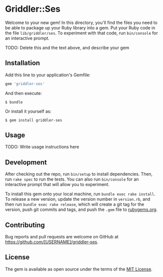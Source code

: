 # Griddler::Ses

Welcome to your new gem! In this directory, you'll find the files you need to be able to package up your Ruby library into a gem. Put your Ruby code in the file `lib/griddler/ses`. To experiment with that code, run `bin/console` for an interactive prompt.

TODO: Delete this and the text above, and describe your gem

## Installation

Add this line to your application's Gemfile:

```ruby
gem 'griddler-ses'
```

And then execute:

    $ bundle

Or install it yourself as:

    $ gem install griddler-ses

## Usage

TODO: Write usage instructions here

## Development

After checking out the repo, run `bin/setup` to install dependencies. Then, run `rake spec` to run the tests. You can also run `bin/console` for an interactive prompt that will allow you to experiment.

To install this gem onto your local machine, run `bundle exec rake install`. To release a new version, update the version number in `version.rb`, and then run `bundle exec rake release`, which will create a git tag for the version, push git commits and tags, and push the `.gem` file to [rubygems.org](https://rubygems.org).

## Contributing

Bug reports and pull requests are welcome on GitHub at https://github.com/[USERNAME]/griddler-ses.


## License

The gem is available as open source under the terms of the [MIT License](http://opensource.org/licenses/MIT).

